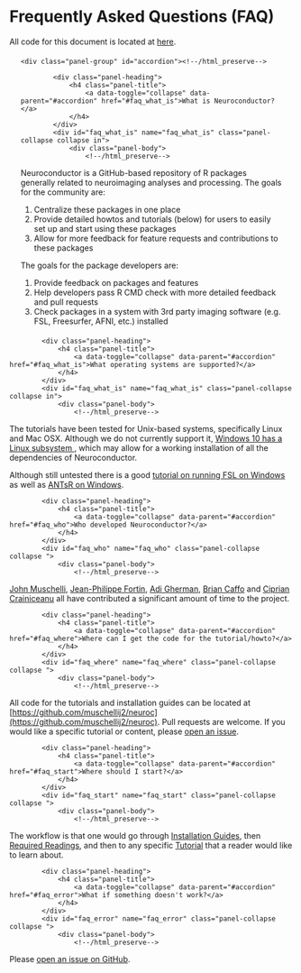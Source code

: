 # Frequently Asked Questions (FAQ)

<style type="text/css">
    .bs-example{
        margin: 20px;
    }
</style>


All code for this document is located at [here](https://raw.githubusercontent.com/muschellij2/neuroc/master/faq/index.R).




<!--html_preserve--><div class="bs-example">
    <div class="panel-group" id="accordion"><!--/html_preserve-->

<!--html_preserve--><div class="panel panel-default">
            <div class="panel-heading">
                <h4 class="panel-title">
                    <a data-toggle="collapse" data-parent="#accordion" href="#faq_what_is">What is Neuroconductor?</a>
                </h4>
            </div>
            <div id="faq_what_is" name="faq_what_is" class="panel-collapse collapse in">
                <div class="panel-body">
                    <!--/html_preserve-->

<!-- ## What is Neuroconductor? -->

Neuroconductor is a GitHub-based repository of R packages generally related to neuroimaging analyses and processing.  The goals for the community are:

1.  Centralize these packages in one place
2.  Provide detailed howtos and tutorials (below) for users to easily set up and start using these packages
3.  Allow for more feedback for feature requests and contributions to these packages

The goals for the package developers are:

1. Provide feedback on packages and features
2. Help developers pass R CMD check with more detailed feedback and pull requests
3. Check packages in a system with 3rd party imaging software (e.g. FSL, Freesurfer, AFNI, etc.) installed

<!--html_preserve--></div> </div> </div><!--/html_preserve-->

<!--html_preserve--><div class="panel panel-default">
            <div class="panel-heading">
                <h4 class="panel-title">
                    <a data-toggle="collapse" data-parent="#accordion" href="#faq_what_is">What operating systems are supported?</a>
                </h4>
            </div>
            <div id="faq_what_is" name="faq_what_is" class="panel-collapse collapse in">
                <div class="panel-body">
                    <!--/html_preserve-->

The tutorials have been tested for Unix-based systems, specifically Linux and Mac OSX.  Although we do not currently support it, [Windows 10 has a Linux subsystem ](https://msdn.microsoft.com/en-us/commandline/wsl/install_guide), which may allow for a working installation of all the dependencies of Neuroconductor. 

Although still untested there is a good [tutorial on running FSL on Windows](http://www.nemotos.net/?p=1481) as well as [ANTsR on Windows](https://github.com/stnava/ANTsR/wiki/Installing-ANTsR-in-Windows-10-(along-with-FSL,-Rstudio,-Freesurfer,-etc)).  

<!--html_preserve--></div> </div> </div><!--/html_preserve-->


<!--html_preserve--><div class="panel panel-default">
            <div class="panel-heading">
                <h4 class="panel-title">
                    <a data-toggle="collapse" data-parent="#accordion" href="#faq_who">Who developed Neuroconductor?</a>
                </h4>
            </div>
            <div id="faq_who" name="faq_who" class="panel-collapse collapse ">
                <div class="panel-body">
                    <!--/html_preserve-->

<!-- ## Who developed Neuroconductor? -->

[John Muschelli](http://johnmuschelli.com/), [Jean-Philippe Fortin](https://jfortinbiostats.com/), [Adi Gherman](http://www.jhsph.edu/faculty/directory/profile/3326/adrian-gherman), [Brian Caffo](http://www.bcaffo.com/) and [Ciprian Crainiceanu](http://www.biostat.jhsph.edu/~ccrainic/) all have contributed a significant amount of time to the project.

<!--html_preserve--></div> </div> </div><!--/html_preserve-->

<!--html_preserve--><div class="panel panel-default">
            <div class="panel-heading">
                <h4 class="panel-title">
                    <a data-toggle="collapse" data-parent="#accordion" href="#faq_where">Where can I get the code for the tutorial/howto?</a>
                </h4>
            </div>
            <div id="faq_where" name="faq_where" class="panel-collapse collapse ">
                <div class="panel-body">
                    <!--/html_preserve-->

<!-- ## Where can I get the code for the tutorial/howto? -->

All code for the tutorials and installation guides can be located at [https://github.com/muschellij2/neuroc](https://github.com/muschellij2/neuroc).  Pull requests are welcome.   If you would like a specific tutorial or content, please [open an issue](https://github.com/muschellij2/neuroc/issues).  

<!--html_preserve--></div> </div> </div><!--/html_preserve-->


<!--html_preserve--><div class="panel panel-default">
            <div class="panel-heading">
                <h4 class="panel-title">
                    <a data-toggle="collapse" data-parent="#accordion" href="#faq_start">Where should I start?</a>
                </h4>
            </div>
            <div id="faq_start" name="faq_start" class="panel-collapse collapse ">
                <div class="panel-body">
                    <!--/html_preserve-->

<!-- ## Where should I start? -->

The workflow is that one would go through [Installation Guides](../index.html), then [Required Readings](../index.html), and then to any specific [Tutorial](../index.html) that a reader would like to learn about. 
<!--html_preserve--></div> </div> </div><!--/html_preserve-->


<!--html_preserve--><div class="panel panel-default">
            <div class="panel-heading">
                <h4 class="panel-title">
                    <a data-toggle="collapse" data-parent="#accordion" href="#faq_error">What if something doesn't work?</a>
                </h4>
            </div>
            <div id="faq_error" name="faq_error" class="panel-collapse collapse ">
                <div class="panel-body">
                    <!--/html_preserve-->

<!-- ## What if something doesn't work? -->

Please [open an issue on GitHub](https://github.com/muschellij2/neuroc/issues).  

<!--html_preserve--></div> </div> </div><!--/html_preserve-->

<!--html_preserve--></div> </div><!--/html_preserve-->
